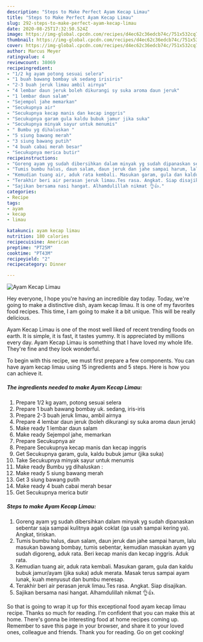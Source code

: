 ```yaml
---
description: "Steps to Make Perfect Ayam Kecap Limau"
title: "Steps to Make Perfect Ayam Kecap Limau"
slug: 292-steps-to-make-perfect-ayam-kecap-limau
date: 2020-08-25T17:32:50.524Z
image: https://img-global.cpcdn.com/recipes/d4ec62c36edcb74c/751x532cq70/ayam-kecap-limau-foto-resep-utama.jpg
thumbnail: https://img-global.cpcdn.com/recipes/d4ec62c36edcb74c/751x532cq70/ayam-kecap-limau-foto-resep-utama.jpg
cover: https://img-global.cpcdn.com/recipes/d4ec62c36edcb74c/751x532cq70/ayam-kecap-limau-foto-resep-utama.jpg
author: Marcus Meyer
ratingvalue: 4
reviewcount: 38069
recipeingredient:
- "1/2 kg ayam potong sesuai selera"
- "1 buah bawang bombay uk sedang irisiris"
- "2-3 buah jeruk limau ambil airnya"
- "4 lembar daun jeruk boleh dikurangi sy suka aroma daun jeruk"
- "1 lembar daun salam"
- "Sejempol jahe memarkan"
- "Secukupnya air"
- "Secukupnya kecap manis dan kecap inggris"
- "Secukupnya garam gula kaldu bubuk jamur jika suka"
- "Secukupnya minyak sayur untuk menumis"
- " Bumbu yg dihaluskan "
- "5 siung bawang merah"
- "3 siung bawang putih"
- "4 buah cabai merah besar"
- "Secukupnya merica butir"
recipeinstructions:
- "Goreng ayam yg sudah dibersihkan dalam minyak yg sudah dipanaskan sebentar saja sampai kulitnya agak coklat (ga usah sampai kering ya). Angkat, tiriskan."
- "Tumis bumbu halus, daun salam, daun jeruk dan jahe sampai harum, lalu masukan bawang bombay, tumis sebentar, kemudian masukan ayam yg sudah digoreng, aduk rata. Beri kecap manis dan kecap inggris. Aduk rata."
- "Kemudian tuang air, aduk rata kembali. Masukan garam, gula dan kaldu bubuk jamur/ayam (jika suka) aduk merata. Masak terus sampai ayam lunak, kuah menyusut dan bumbu meresap."
- "Terakhir beri air perasan jeruk limau.Tes rasa. Angkat. Siap disajikan."
- "Sajikan bersama nasi hangat. Alhamdulillah nikmat 👌👍."
categories:
- Recipe
tags:
- ayam
- kecap
- limau

katakunci: ayam kecap limau 
nutrition: 180 calories
recipecuisine: American
preptime: "PT25M"
cooktime: "PT43M"
recipeyield: "2"
recipecategory: Dinner

---
```



![Ayam Kecap Limau](https://img-global.cpcdn.com/recipes/d4ec62c36edcb74c/751x532cq70/ayam-kecap-limau-foto-resep-utama.jpg)

Hey everyone, I hope you're having an incredible day today. Today, we're going to make a distinctive dish, ayam kecap limau. It is one of my favorites food recipes. This time, I am going to make it a bit unique. This will be really delicious.



Ayam Kecap Limau is one of the most well liked of recent trending foods on earth. It is simple, it is fast, it tastes yummy. It is appreciated by millions every day. Ayam Kecap Limau is something that I have loved my whole life. They're fine and they look wonderful.


To begin with this recipe, we must first prepare a few components. You can have ayam kecap limau using 15 ingredients and 5 steps. Here is how you can achieve it.

<!--inarticleads1-->

##### The ingredients needed to make Ayam Kecap Limau:

1. Prepare 1/2 kg ayam, potong sesuai selera
1. Prepare 1 buah bawang bombay uk. sedang, iris-iris
1. Prepare 2-3 buah jeruk limau, ambil airnya
1. Prepare 4 lembar daun jeruk (boleh dikurangi sy suka aroma daun jeruk)
1. Make ready 1 lembar daun salam
1. Make ready Sejempol jahe, memarkan
1. Prepare Secukupnya air
1. Prepare Secukupnya kecap manis dan kecap inggris
1. Get Secukupnya garam, gula, kaldu bubuk jamur (jika suka)
1. Take Secukupnya minyak sayur untuk menumis
1. Make ready  Bumbu yg dihaluskan :
1. Make ready 5 siung bawang merah
1. Get 3 siung bawang putih
1. Make ready 4 buah cabai merah besar
1. Get Secukupnya merica butir




<!--inarticleads2-->

##### Steps to make Ayam Kecap Limau:

1. Goreng ayam yg sudah dibersihkan dalam minyak yg sudah dipanaskan sebentar saja sampai kulitnya agak coklat (ga usah sampai kering ya). Angkat, tiriskan.
1. Tumis bumbu halus, daun salam, daun jeruk dan jahe sampai harum, lalu masukan bawang bombay, tumis sebentar, kemudian masukan ayam yg sudah digoreng, aduk rata. Beri kecap manis dan kecap inggris. Aduk rata.
1. Kemudian tuang air, aduk rata kembali. Masukan garam, gula dan kaldu bubuk jamur/ayam (jika suka) aduk merata. Masak terus sampai ayam lunak, kuah menyusut dan bumbu meresap.
1. Terakhir beri air perasan jeruk limau.Tes rasa. Angkat. Siap disajikan.
1. Sajikan bersama nasi hangat. Alhamdulillah nikmat 👌👍.




So that is going to wrap it up for this exceptional food ayam kecap limau recipe. Thanks so much for reading. I'm confident that you can make this at home. There's gonna be interesting food at home recipes coming up. Remember to save this page in your browser, and share it to your loved ones, colleague and friends. Thank you for reading. Go on get cooking!
